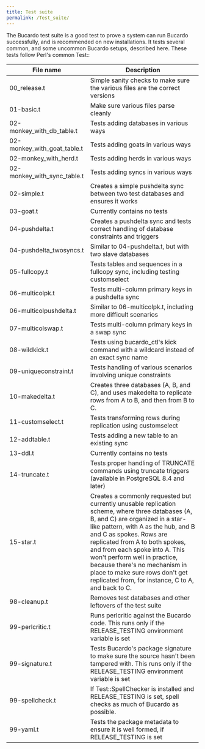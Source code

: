 ```yaml
---
title: Test suite
permalink: /Test_suite/
---
```


The Bucardo test suite is a good test to prove a system can run Bucardo successfully, and is recommended on new installations. It tests several common, and some uncommon Bucardo setups, described here. These tests follow Perl's common Test::

| File name                      | Description                                                                                                                                                                                                                                                                                                                                                                                                                     |
|--------------------------------|---------------------------------------------------------------------------------------------------------------------------------------------------------------------------------------------------------------------------------------------------------------------------------------------------------------------------------------------------------------------------------------------------------------------------------|
| 00_release.t                  | Simple sanity checks to make sure the various files are the correct versions                                                                                                                                                                                                                                                                                                                                                    |
| 01-basic.t                     | Make sure various files parse cleanly                                                                                                                                                                                                                                                                                                                                                                                           |
| 02-monkey_with_db_table.t   | Tests adding databases in various ways                                                                                                                                                                                                                                                                                                                                                                                          |
| 02-monkey_with_goat_table.t | Tests adding goats in various ways                                                                                                                                                                                                                                                                                                                                                                                              |
| 02-monkey_with_herd.t        | Tests adding herds in various ways                                                                                                                                                                                                                                                                                                                                                                                              |
| 02-monkey_with_sync_table.t | Tests adding syncs in various ways                                                                                                                                                                                                                                                                                                                                                                                              |
| 02-simple.t                    | Creates a simple pushdelta sync between two test databases and ensures it works                                                                                                                                                                                                                                                                                                                                                 |
| 03-goat.t                      | Currently contains no tests                                                                                                                                                                                                                                                                                                                                                                                                     |
| 04-pushdelta.t                 | Creates a pushdelta sync and tests correct handling of database constraints and triggers                                                                                                                                                                                                                                                                                                                                        |
| 04-pushdelta_twosyncs.t       | Similar to 04-pushdelta.t, but with two slave databases                                                                                                                                                                                                                                                                                                                                                                         |
| 05-fullcopy.t                  | Tests tables and sequences in a fullcopy sync, including testing customselect                                                                                                                                                                                                                                                                                                                                                   |
| 06-multicolpk.t                | Tests multi-column primary keys in a pushdelta sync                                                                                                                                                                                                                                                                                                                                                                             |
| 06-multicolpushdelta.t         | Similar to 06-multicolpk.t, including more difficult scenarios                                                                                                                                                                                                                                                                                                                                                                  |
| 07-multicolswap.t              | Tests multi-column primary keys in a swap sync                                                                                                                                                                                                                                                                                                                                                                                  |
| 08-wildkick.t                  | Tests using bucardo_ctl's kick command with a wildcard instead of an exact sync name                                                                                                                                                                                                                                                                                                                                           |
| 09-uniqueconstraint.t          | Tests handling of various scenarios involving unique constraints                                                                                                                                                                                                                                                                                                                                                                |
| 10-makedelta.t                 | Creates three databases (A, B, and C), and uses makedelta to replicate rows from A to B, and then from B to C.                                                                                                                                                                                                                                                                                                                  |
| 11-customselect.t              | Tests transforming rows during replication using customselect                                                                                                                                                                                                                                                                                                                                                                   |
| 12-addtable.t                  | Tests adding a new table to an existing sync                                                                                                                                                                                                                                                                                                                                                                                    |
| 13-ddl.t                       | Currently contains no tests                                                                                                                                                                                                                                                                                                                                                                                                     |
| 14-truncate.t                  | Tests proper handling of TRUNCATE commands using truncate triggers (available in PostgreSQL 8.4 and later)                                                                                                                                                                                                                                                                                                                      |
| 15-star.t                      | Creates a commonly requested but currently unusable replication scheme, where three databases (A, B, and C) are organized in a star-like pattern, with A as the hub, and B and C as spokes. Rows are replicated from A to both spokes, and from each spoke into A. This won't perform well in practice, because there's no mechanism in place to make sure rows don't get replicated from, for instance, C to A, and back to C. |
| 98-cleanup.t                   | Removes test databases and other leftovers of the test suite                                                                                                                                                                                                                                                                                                                                                                    |
| 99-perlcritic.t                | Runs perlcritic against the Bucardo code. This runs only if the RELEASE_TESTING environment variable is set                                                                                                                                                                                                                                                                                                                    |
| 99-signature.t                 | Tests Bucardo's package signature to make sure the source hasn't been tampered with. This runs only if the RELEASE_TESTING environment variable is set                                                                                                                                                                                                                                                                         |
| 99-spellcheck.t                | If Test::SpellChecker is installed and RELEASE_TESTING is set, spell checks as much of Bucardo as possible.                                                                                                                                                                                                                                                                                                                    |
| 99-yaml.t                      | Tests the package metadata to ensure it is well formed, if RELEASE_TESTING is set                                                                                                                                                                                                                                                                                                                                              |
